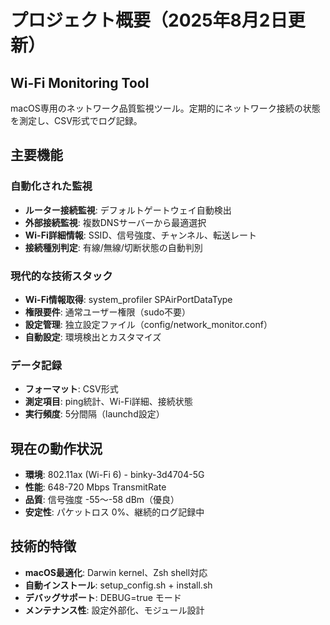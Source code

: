 # プロジェクト概要（2025年8月2日更新）

## Wi-Fi Monitoring Tool

macOS専用のネットワーク品質監視ツール。定期的にネットワーク接続の状態を測定し、CSV形式でログ記録。

## 主要機能

### 自動化された監視
- **ルーター接続監視**: デフォルトゲートウェイ自動検出
- **外部接続監視**: 複数DNSサーバーから最適選択
- **Wi-Fi詳細情報**: SSID、信号強度、チャンネル、転送レート
- **接続種別判定**: 有線/無線/切断状態の自動判別

### 現代的な技術スタック
- **Wi-Fi情報取得**: system_profiler SPAirPortDataType
- **権限要件**: 通常ユーザー権限（sudo不要）
- **設定管理**: 独立設定ファイル（config/network_monitor.conf）
- **自動設定**: 環境検出とカスタマイズ

### データ記録
- **フォーマット**: CSV形式
- **測定項目**: ping統計、Wi-Fi詳細、接続状態
- **実行頻度**: 5分間隔（launchd設定）

## 現在の動作状況
- **環境**: 802.11ax (Wi-Fi 6) - binky-3d4704-5G
- **性能**: 648-720 Mbps TransmitRate
- **品質**: 信号強度 -55〜-58 dBm（優良）
- **安定性**: パケットロス 0%、継続的ログ記録中

## 技術的特徴
- **macOS最適化**: Darwin kernel、Zsh shell対応
- **自動インストール**: setup_config.sh + install.sh
- **デバッグサポート**: DEBUG=true モード
- **メンテナンス性**: 設定外部化、モジュール設計